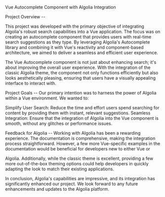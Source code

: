 Vue Autocomplete Component with Algolia Integration

Project Overview -- 

This project was developed with the primary objective of integrating Algolia's robust search capabilities into a Vue application. The focus was on creating an autocomplete component that provides users with real-time search suggestions as they type. By leveraging Algolia's Autocomplete library and combining it with Vue's reactivity and component-based architecture, we aimed to deliver a seamless and efficient user experience.

The Vue Autocomplete component is not just about enhancing search; it's about improving the overall user experience. With the integration of the classic Algolia theme, the component not only functions efficiently but also looks aesthetically pleasing, ensuring that users have a visually appealing interface to interact with.

Project Goals -- 
Our primary intention was to harness the power of Algolia within a Vue environment. We wanted to:

Simplify User Search: Reduce the time and effort users spend searching for content by providing them with instant, relevant suggestions.
Seamless Integration: Ensure that the integration of Algolia into the Vue component is smooth, without any glitches or performance issues.

Feedback for Algolia --
Working with Algolia has been a rewarding experience. The documentation is comprehensive, making the integration process straightforward. However, a few more Vue-specific examples in the documentation would be beneficial for developers new to either Vue or 

Algolia. Additionally, while the classic theme is excellent, providing a few more out-of-the-box theming options could help developers in quickly adapting the look to match their existing applications.

In conclusion, Algolia's capabilities are impressive, and its integration has significantly enhanced our project. We look forward to any future enhancements and updates to the Algolia platform.
